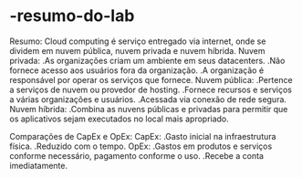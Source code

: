 # -resumo-do-lab
Resumo:
Cloud computing é serviço entregado via internet, onde se dividem em nuvem pública, nuvem privada e nuvem híbrida.
  Nuvem privada:
      .As organizações criam um ambiente em seus datacenters.
      .Não fornece acesso aos usuários fora da organização.
      .A organização é responsável por operar os serviços que fornece.
  Nuvem pública:
      .Pertence a serviços de nuvem ou provedor de hosting.
      .Fornece recursos e serviços a várias organizações e usuários.
      .Acessada via conexão de rede segura.
  Nuvem híbrida:
      .Combina as nuvens públicas e privadas para permitir que os aplicativos sejam executados no local mais apropriado.

Comparações de CapEx e OpEx:
    CapEx:
      .Gasto inicial na infraestrutura física.
      .Reduzido com o tempo.
    OpEx:
      .Gastos em produtos e serviços conforme necessário, pagamento conforme o uso.
      .Recebe a conta imediatamente.
